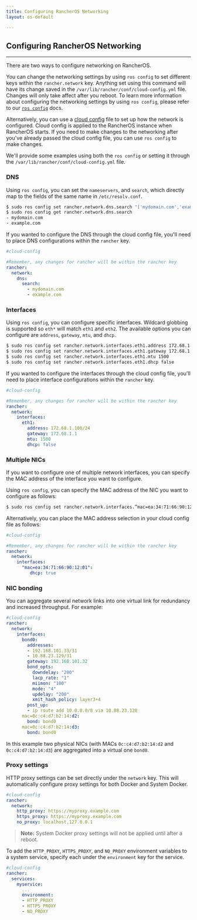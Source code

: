 ```yaml
---
title: Configuring RancherOS Networking
layout: os-default

---
```


## Configuring RancherOS Networking
---

There are two ways to configure networking on RancherOS.

You can change the networking settings by using `ros config` to set different keys within the `rancher.network` key. Anything set using this command will have its change saved in the `/var/lib/rancher/conf/cloud-config.yml` file. Changes will only take affect after you reboot. To learn more information about configuring the networking settings by using `ros config`, please refer to our [`ros config`]({{site.baseurl}}/os/rancheros-tools/ros/config) docs. 

Alternatively, you can use a [cloud config]({{site.baseurl}}/os/cloud-config) file to set up how the network is configured. Cloud config is applied to the RancherOS instance when RancherOS starts. If you need to make changes to the networking after you've already passed the cloud config file, you can use `ros config` to make changes.

We'll provide some examples using both the `ros config` or setting it through the `/var/lib/rancher/conf/cloud-config.yml` file.

### DNS

Using `ros config`, you can set the `nameservers`, and `search`, which directly map to the fields of the same name in `/etc/resolv.conf`.

```bash
$ sudo ros config set rancher.network.dns.search "['mydomain.com','example.com']"
$ sudo ros config get rancher.network.dns.search
- mydomain.com
- example.com
```

If you wanted to configure the DNS through the cloud config file, you'll need to place DNS configurations within the `rancher` key.

```yaml
#cloud-config

#Remember, any changes for rancher will be within the rancher key
rancher:
  network:
    dns:
      search: 
        - mydomain.com
        - example.com
```

### Interfaces

Using `ros config`, you can configure specific interfaces. Wildcard globbing is supported so `eth*` will match `eth1` and `eth2`.  The available options you can configure are `address`, `gateway`, `mtu`, and `dhcp`.

```bash
$ sudo ros config set rancher.network.interfaces.eth1.address 172.68.1.100/24
$ sudo ros config set rancher.network.interfaces.eth1.gateway 172.68.1.1
$ sudo ros config set rancher.network.interfaces.eth1.mtu 1500
$ sudo ros config set rancher.network.interfaces.eth1.dhcp false
```

If you wanted to configure the interfaces through the cloud config file, you'll need to place interface configurations within the `rancher` key.

```yaml
#cloud-config

#Remember, any changes for rancher will be within the rancher key
rancher:
  network:
    interfaces:
      eth1:
        address: 172.68.1.100/24
        gateway: 172.68.1.1
        mtu: 1500
        dhcp: false
```

### Multiple NICs

If you want to configure one of multiple network interfaces, you can specify the MAC address of the interface you want to configure.

Using `ros config`, you can specify the MAC address of the NIC you want to configure as follows:

```bash
$ sudo ros config set rancher.network.interfaces.”mac=ea:34:71:66:90:12:01”.dhcp true
```

Alternatively, you can place the MAC address selection in your cloud config file as follows:

```yaml
#cloud-config

#Remember, any changes for rancher will be within the rancher key
rancher:
  network:
    interfaces:
      "mac=ea:34:71:66:90:12:01":
         dhcp: true
```

### NIC bonding

You can aggregate several network links into one virtual link for redundancy and increased throughput. For example:

```yaml
#cloud-config
rancher:
  network:
    interfaces:
      bond0:
        addresses:
        - 192.168.101.33/31
        - 10.88.23.129/31
        gateway: 192.168.101.32
        bond_opts:
          downdelay: "200"
          lacp_rate: "1"
          miimon: "100"
          mode: "4"
          updelay: "200"
          xmit_hash_policy: layer3+4
        post_up:
        - ip route add 10.0.0.0/8 via 10.88.23.128
      mac=0c:c4:d7:b2:14:d2:
        bond: bond0
      mac=0c:c4:d7:b2:14:d3:
        bond: bond0
```

In this example two physical NICs (with MACs `0c:c4:d7:b2:14:d2` and `0c:c4:d7:b2:14:d3`) are aggregated into a virtual one `bond0`.

### Proxy settings

HTTP proxy settings can be set directly under the `network` key. This will automatically configure proxy settings for both Docker and System Docker.

```yaml
#cloud-config
rancher:
  network:
    http_proxy: https://myproxy.example.com
    https_proxy: https://myproxy.example.com
    no_proxy: localhost,127.0.0.1
```

> **Note:** System Docker proxy settings will not be applied until after a reboot.

To add the `HTTP_PROXY`, `HTTPS_PROXY`, and `NO_PROXY` environment variables to a system service, specify each under the `environment` key for the service.

```yaml
#cloud-config
rancher:
  services:
    myservice:
      ...
      environment:
      - HTTP_PROXY
      - HTTPS_PROXY
      - NO_PROXY
```
